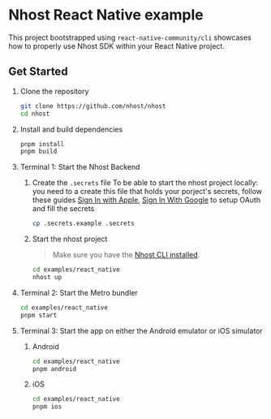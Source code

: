 # Nhost React Native example

This project bootstrapped using `react-native-community/cli` showcases how to properly use Nhost SDK within your React Native project.

## Get Started

1. Clone the repository

   ```sh
   git clone https://github.com/nhost/nhost
   cd nhost
   ```

2. Install and build dependencies

   ```sh
   pnpm install
   pnpm build
   ```

3. Terminal 1: Start the Nhost Backend

   1. Create the `.secrets` file
      To be able to start the nhost project locally: you need to a create this file that holds your porject's secrets, follow these guides [Sign In with Apple](https://docs.nhost.io/guides/auth/social/sign-in-apple), [Sign In With Google](https://docs.nhost.io/guides/auth/social/sign-in-google) to setup OAuth and fill the secrets

      ```sh
      cp .secrets.example .secrets
      ```

   2. Start the nhost project

      > Make sure you have the [Nhost CLI installed](https://docs.nhost.io/platform/cli).

      ```sh
      cd examples/react_native
      nhost up
      ```

4. Terminal 2: Start the Metro bundler

   ```sh
   cd examples/react_native
   pnpm start
   ```

5. Terminal 3: Start the app on either the Android emulator or iOS simulator

   1. Android

      ```sh
      cd examples/react_native
      pnpm android
      ```

   2. iOS
      ```sh
      cd examples/react_native
      pnpm ios
      ```
